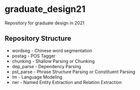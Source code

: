 # graduate_design21
Repository for graduate design in 2021
## Repository Structure
+ wordseg - Chinese word segmentation
+ postag - POS Tagger
+ chunking - Shallow Parsing or Chunking
+ dep_parse - Dependency Parsing
+ pst_parse - Phrase Structure Parsing or Constituent Parsing
+ lm - Language Modeling
+ ner - Named Entity Extraction and Relation Extraction
